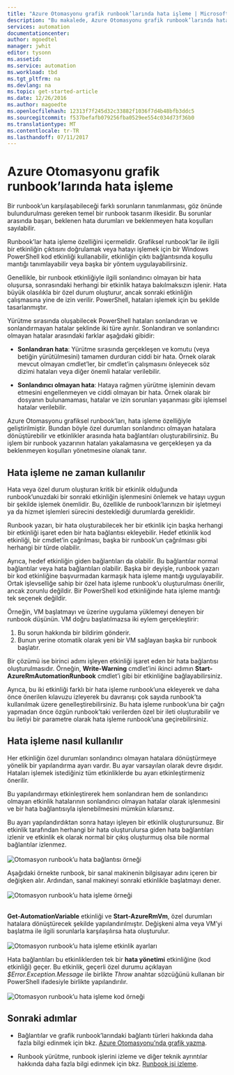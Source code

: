 ```yaml
---
title: "Azure Otomasyonu grafik runbook’larında hata işleme | Microsoft Belgeleri"
description: "Bu makalede, Azure Otomasyonu grafik runbook’larında hata işleme mantığının nasıl uygulanacağı açıklanmıştır."
services: automation
documentationcenter: 
author: mgoedtel
manager: jwhit
editor: tysonn
ms.assetid: 
ms.service: automation
ms.workload: tbd
ms.tgt_pltfrm: na
ms.devlang: na
ms.topic: get-started-article
ms.date: 12/26/2016
ms.author: magoedte
ms.openlocfilehash: 12313f7f245d32c33882f1036f7d4b48bfb3ddc5
ms.sourcegitcommit: f537befafb079256fba0529ee554c034d73f36b0
ms.translationtype: MT
ms.contentlocale: tr-TR
ms.lasthandoff: 07/11/2017
---
```

# <a name="error-handling-in-azure-automation-graphical-runbooks"></a>Azure Otomasyonu grafik runbook’larında hata işleme

Bir runbook’un karşılaşabileceği farklı sorunların tanımlanması, göz önünde bulundurulması gereken temel bir runbook tasarım ilkesidir. Bu sorunlar arasında başarı, beklenen hata durumları ve beklenmeyen hata koşulları sayılabilir.

Runbook’lar hata işleme özelliğini içermelidir. Grafiksel runbook’lar ile ilgili bir etkinliğin çıktısını doğrulamak veya hatayı işlemek için bir Windows PowerShell kod etkinliği kullanabilir, etkinliğin çıktı bağlantısında koşullu mantığı tanımlayabilir veya başka bir yöntem uygulayabilirsiniz.          

Genellikle, bir runbook etkinliğiyle ilgili sonlandırıcı olmayan bir hata oluşursa, sonrasındaki herhangi bir etkinlik hataya bakılmaksızın işlenir. Hata büyük olasılıkla bir özel durum oluşturur, ancak sonraki etkinliğin çalışmasına yine de izin verilir. PowerShell, hataları işlemek için bu şekilde tasarlanmıştır.    

Yürütme sırasında oluşabilecek PowerShell hataları sonlandıran ve sonlandırmayan hatalar şeklinde iki türe ayrılır. Sonlandıran ve sonlandırıcı olmayan hatalar arasındaki farklar aşağıdaki gibidir:

* **Sonlandıran hata**: Yürütme sırasında gerçekleşen ve komutu (veya betiğin yürütülmesini) tamamen durduran ciddi bir hata. Örnek olarak mevcut olmayan cmdlet’ler, bir cmdlet’in çalışmasını önleyecek söz dizimi hataları veya diğer önemli hatalar verilebilir.

* **Sonlandırıcı olmayan hata**: Hataya rağmen yürütme işleminin devam etmesini engellenmeyen ve ciddi olmayan bir hata. Örnek olarak bir dosyanın bulunamaması, hatalar ve izin sorunları yaşanması gibi işlemsel hatalar verilebilir.

Azure Otomasyonu grafiksel runbook’ları, hata işleme özelliğiyle geliştirilmiştir. Bundan böyle özel durumları sonlandırıcı olmayan hatalara dönüştürebilir ve etkinlikler arasında hata bağlantıları oluşturabilirsiniz. Bu işlem bir runbook yazarının hataları yakalamasına ve gerçekleşen ya da beklenmeyen koşulları yönetmesine olanak tanır.  

## <a name="when-to-use-error-handling"></a>Hata işleme ne zaman kullanılır

Hata veya özel durum oluşturan kritik bir etkinlik olduğunda runbook’unuzdaki bir sonraki etkinliğin işlenmesini önlemek ve hatayı uygun bir şekilde işlemek önemlidir. Bu, özellikle de runbook’larınızın bir işletmeyi ya da hizmet işlemleri sürecini desteklediği durumlarda gereklidir.

Runbook yazarı, bir hata oluşturabilecek her bir etkinlik için başka herhangi bir etkinliği işaret eden bir hata bağlantısı ekleyebilir.  Hedef etkinlik kod etkinliği, bir cmdlet’in çağrılması, başka bir runbook’un çağrılması gibi herhangi bir türde olabilir.

Ayrıca, hedef etkinliğin giden bağlantıları da olabilir. Bu bağlantılar normal bağlantılar veya hata bağlantıları olabilir. Başka bir deyişle, runbook yazarı bir kod etkinliğine başvurmadan karmaşık hata işleme mantığı uygulayabilir. Ortak işlevselliğe sahip bir özel hata işleme runbook’u oluşturulması önerilir, ancak zorunlu değildir. Bir PowerShell kod etkinliğinde hata işleme mantığı tek seçenek değildir.  

Örneğin, VM başlatmayı ve üzerine uygulama yüklemeyi deneyen bir runbook düşünün. VM doğru başlatılmazsa iki eylem gerçekleştirir:

1. Bu sorun hakkında bir bildirim gönderir.
2. Bunun yerine otomatik olarak yeni bir VM sağlayan başka bir runbook başlatır.

Bir çözümü ise birinci adımı işleyen etkinliği işaret eden bir hata bağlantısı oluşturulmasıdır. Örneğin, **Write-Warning** cmdlet’ini ikinci adımın **Start-AzureRmAutomationRunbook** cmdlet’i gibi bir etkinliğine bağlayabilirsiniz.

Ayrıca, bu iki etkinliği farklı bir hata işleme runbook’una ekleyerek ve daha önce önerilen kılavuzu izleyerek bu davranışı çok sayıda runbook’ta kullanılmak üzere genelleştirebilirsiniz. Bu hata işleme runbook’una bir çağrı yapmadan önce özgün runbook’taki verilerden özel bir ileti oluşturabilir ve bu iletiyi bir parametre olarak hata işleme runbook’una geçirebilirsiniz.

## <a name="how-to-use-error-handling"></a>Hata işleme nasıl kullanılır

Her etkinliğin özel durumları sonlandırıcı olmayan hatalara dönüştürmeye yönelik bir yapılandırma ayarı vardır. Bu ayar varsayılan olarak devre dışıdır. Hataları işlemek istediğiniz tüm etkinliklerde bu ayarı etkinleştirmeniz önerilir.  

Bu yapılandırmayı etkinleştirerek hem sonlandıran hem de sonlandırıcı olmayan etkinlik hatalarının sonlandırıcı olmayan hatalar olarak işlenmesini ve bir hata bağlantısıyla işlenebilmesini mümkün kılarsınız.  

Bu ayarı yapılandırdıktan sonra hatayı işleyen bir etkinlik oluşturursunuz. Bir etkinlik tarafından herhangi bir hata oluşturulursa giden hata bağlantıları izlenir ve etkinlik ek olarak normal bir çıkış oluşturmuş olsa bile normal bağlantılar izlenmez.<br><br> ![Otomasyon runbook’u hata bağlantısı örneği](media/automation-runbook-graphical-error-handling/error-link-example.png)

Aşağıdaki örnekte runbook, bir sanal makinenin bilgisayar adını içeren bir değişken alır. Ardından, sanal makineyi sonraki etkinlikle başlatmayı dener.<br><br> ![Otomasyon runbook’u hata işleme örneği](media/automation-runbook-graphical-error-handling/runbook-example-error-handling.png)<br><br>      

**Get-AutomationVariable** etkinliği ve **Start-AzureRmVm**, özel durumları hatalara dönüştürecek şekilde yapılandırılmıştır.  Değişkeni alma veya VM’yi başlatma ile ilgili sorunlarla karşılaşılırsa hata oluşturulur.<br><br> ![Otomasyon runbook’u hata işleme etkinlik ayarları](media/automation-runbook-graphical-error-handling/activity-blade-convertexception-option.png)

Hata bağlantıları bu etkinliklerden tek bir **hata yönetimi** etkinliğine (kod etkinliği) geçer. Bu etkinlik, geçerli özel durumu açıklayan *$Error.Exception.Message* ile birlikte *Throw* anahtar sözcüğünü kullanan bir PowerShell ifadesiyle birlikte yapılandırılır.<br><br> ![Otomasyon runbook’u hata işleme kod örneği](media/automation-runbook-graphical-error-handling/runbook-example-error-handling-code.png)


## <a name="next-steps"></a>Sonraki adımlar

* Bağlantılar ve grafik runbook’larındaki bağlantı türleri hakkında daha fazla bilgi edinmek için bkz. [Azure Otomasyonu’nda grafik yazma](automation-graphical-authoring-intro.md#links-and-workflow).

* Runbook yürütme, runbook işlerini izleme ve diğer teknik ayrıntılar hakkında daha fazla bilgi edinmek için bkz. [Runbook işi izleme](automation-runbook-execution.md).
